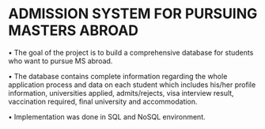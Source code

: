 # ADMISSION SYSTEM FOR PURSUING MASTERS ABROAD

• The goal of the project is to build a comprehensive database for students who want to pursue MS abroad.

• The database contains complete information regarding the whole application process and data on each student which includes his/her profile information, universities applied,       admits/rejects, visa interview result, vaccination required, final university and accommodation.

• Implementation was done in SQL and NoSQL environment.
